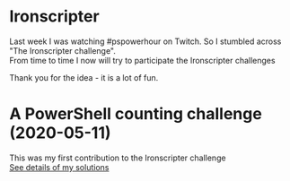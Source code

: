 # Ironscripter
Last week I was watching #pspowerhour on Twitch. So I stumbled across "The Ironscripter challenge".\
From time to time I now will try to participate the Ironscripter challenges

Thank you for the idea - it is a lot of fun.

# A PowerShell counting challenge (2020-05-11)
This was my first contribution to the Ironscripter challenge\
[See details of my solutions](CountingChallenge/README.md)